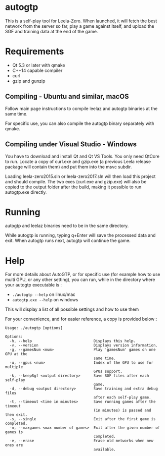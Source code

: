 # autogtp

This is a self-play tool for Leela-Zero. When launched, it will fetch the
best network from the server so far, play a game against itself, and upload
the SGF and training data at the end of the game.

# Requirements

* Qt 5.3 or later with qmake
* C++14 capable compiler
* curl
* gzip and gunzip

## Compiling - Ubuntu and similar, macOS

Follow main page instructions to compile leelaz and autogtp binaries at the same time.

For specific use, you can also compile the autogtp binary separately with qmake.

## Compiling under Visual Studio - Windows

You have to download and install Qt and Qt VS Tools. You only need QtCore to
run. Locate a copy of curl.exe and gzip.exe (a previous Leela release package
will contain them) and put them into the msvc subdir.

Loading leela-zero2015.sln or leela-zero2017.sln will then load this project
and should compile. The two exes (curl.exe and gzip.exe) will also be copied to
the output folder after the build, making it possible to run autogtp.exe
directly.

# Running

autogtp and leelaz binaries need to be in the same directory.

While autogtp is running, typing q+Enter will save the processed data and exit. 
When autogtp runs next, autogtp will continue the game.

# Help 

For more details about AutoGTP, or for specific use (for example how to use multi GPU, 
or any other setting), you can run, while in the directory where your autogtp executable is :
- `./autogtp --help` on linux/mac
- `autogtp.exe --help` on windows

This will display a list of all possible settings and how to use them

For your convenience, and for easier reference, a copy is provided below :

```
Usage: ./autogtp [options]

Options:
  -h, --help                            Displays this help.
  -v, --version                         Displays version information.
  -g, --gamesNum <num>                  Play 'gamesNum' games on one GPU at the
                                        same time.
  -u, --gpus <num>                      Index of the GPU to use for multiple
                                        GPUs support.
  -k, --keepSgf <output directory>      Save SGF files after each self-play
                                        game.
  -d, --debug <output directory>        Save training and extra debug files
                                        after each self-play game.
  -t, --timeout <time in minutes>       Save running games after the timeout
                                        (in minutes) is passed and then exit.
  -s, --single                          Exit after the first game is completed.
  -m, --maxgames <max number of games>  Exit after the given number of games is
                                        completed.
  -e, --erase                           Erase old networks when new ones are
                                        available.

```
